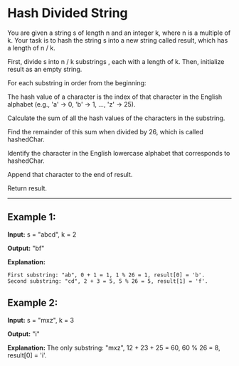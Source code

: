 # Hash Divided String

You are given a string s of length n and an integer k, where n is a multiple of k. Your task is to hash the string s into a new string called result, which has a length of n / k.

First, divide s into n / k substrings , each with a length of k. Then, initialize result as an empty string.

For each substring in order from the beginning:

The hash value of a character is the index of that character in the English alphabet (e.g., 'a' → 0, 'b' → 1, ..., 'z' → 25).

Calculate the sum of all the hash values of the characters in the substring.

Find the remainder of this sum when divided by 26, which is called hashedChar.

Identify the character in the English lowercase alphabet that corresponds to hashedChar.

Append that character to the end of result.

Return result.

---

## Example 1:

**Input:** s = "abcd", k = 2

**Output:** "bf"

**Explanation:**

    First substring: "ab", 0 + 1 = 1, 1 % 26 = 1, result[0] = 'b'.
    Second substring: "cd", 2 + 3 = 5, 5 % 26 = 5, result[1] = 'f'.


## Example 2:

**Input:** s = "mxz", k = 3

**Output:** "i"

**Explanation:** The only substring: "mxz", 12 + 23 + 25 = 60, 60 % 26 = 8, result[0] = 'i'.

